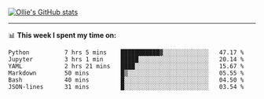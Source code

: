 <!--
**icedpanda/icedpanda** is a ✨ _special_ ✨ repository because its `README.md` (this file) appears on your GitHub profile.

Here are some ideas to get you started:

- 🔭 I’m currently working on ...
- 🌱 I’m currently learning ...
- 👯 I’m looking to collaborate on ...
- 🤔 I’m looking for help with ...
- 💬 Ask me about ...
- 📫 How to reach me: ...
- 😄 Pronouns: ...
- ⚡ Fun fact: ...
-->
[![Ollie's GitHub stats](https://github-readme-stats-icedpanda.vercel.app/api?username=icedpanda&count_private=true&show_icons=true)](https://github.com/icedpanda)

---
📊 **This week I spent my time on:**
<!--START_SECTION:waka-->

```text
Python          7 hrs 5 mins    ███████████▓░░░░░░░░░░░░░   47.17 %
Jupyter         3 hrs 1 min     █████░░░░░░░░░░░░░░░░░░░░   20.14 %
YAML            2 hrs 21 mins   ████░░░░░░░░░░░░░░░░░░░░░   15.67 %
Markdown        50 mins         █▒░░░░░░░░░░░░░░░░░░░░░░░   05.55 %
Bash            40 mins         █░░░░░░░░░░░░░░░░░░░░░░░░   04.50 %
JSON-lines      31 mins         █░░░░░░░░░░░░░░░░░░░░░░░░   03.54 %
```

<!--END_SECTION:waka-->
